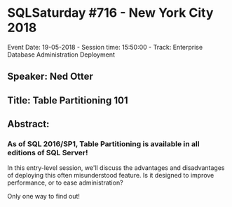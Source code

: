 # SQLSaturday #716 - New York City 2018
Event Date: 19-05-2018 - Session time: 15:50:00 - Track: Enterprise Database Administration  Deployment
## Speaker: Ned Otter
## Title: Table Partitioning 101
## Abstract:
### As of SQL 2016/SP1, Table Partitioning is available in all editions of SQL Server!

In this entry-level session, we'll discuss the advantages and disadvantages of deploying this often misunderstood feature. Is it designed to improve  performance, or to ease administration? 

Only one way to find out!

